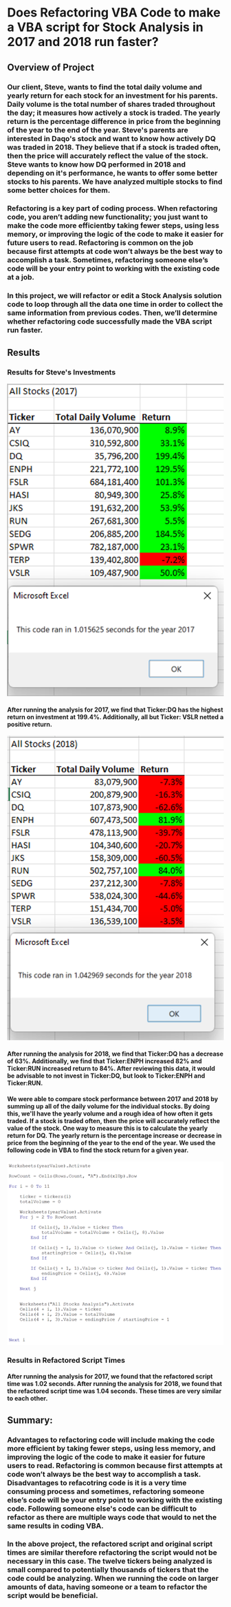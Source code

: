 # Does Refactoring VBA Code to make a VBA script for Stock Analysis in 2017 and 2018 run faster?

## Overview of Project

### Our client, Steve, wants to find the total daily volume and yearly return for each stock for an investment for his parents. Daily volume is the total number of shares traded throughout the day; it measures how actively a stock is traded. The yearly return is the percentage difference in price from the beginning of the year to the end of the year. Steve's parents are interested in Daqo's stock and want to know how actively DQ was traded in 2018. They believe that if a stock is traded often, then the price will accurately reflect the value of the stock. Steve wants to know how DQ performed in 2018 and depending on it's performance, he wants to offer some better stocks to his parents. We have analyzed multiple stocks to find some better choices for them. 

### Refactoring is a key part of coding process. When refactoring code, you aren’t adding new functionality; you just want to make the code more efficientby taking fewer steps, using less memory, or improving the logic of the code to make it easier for future users to read. Refactoring is common on the job because first attempts at code won’t always be the best way to accomplish a task. Sometimes, refactoring someone else’s code will be your entry point to working with the existing code at a job. 

### In this project, we will refactor or edit a Stock Analysis solution code to loop through all the data one time in order to collect the same information from previous codes. Then, we’ll determine whether refactoring code successfully made the VBA script run faster. 

## Results

### Results for Steve's Investments

![Stock Analysis for 2017 and Refactoring time](/VBA_Challenge_2017.png)
#### After running the analysis for 2017, we find that Ticker:DQ has the highest return on investment at 199.4%. Additionally, all but Ticker: VSLR netted a positive return. 

![Stock Analysis for 2018 and Refactoring time](/VBA_Challenge_2018.png)
#### After running the analysis for 2018, we find that Ticker:DQ has a decrease of 63%. Additionally, we find that Ticker:ENPH increased 82% and Ticker:RUN increased return to 84%. After reviewing this data, it would be advisable to not invest in Ticker:DQ, but look to Ticker:ENPH and Ticker:RUN. 

#### We were able to compare stock performance between 2017 and 2018 by summing up all of the daily volume for the individual stocks. By doing this, we'll have the yearly volume and a rough idea of how often it gets traded. If a stock is traded often, then the price will accurately reflect the value of the stock. One way to measure this is to calculate the yearly return for DQ. The yearly return is the percentage increase or decrease in price from the beginning of the year to the end of the year. We used the following code in VBA to find the stock return for a given year.

![VBA Code for finding return](VBA_Code.png)

### Results in Refactored Script Times

#### After running the analysis for 2017, we found that the refactored script time was 1.02 seconds. After running the analysis for 2018, we found that the refactored script time was 1.04 seconds. These times are very similar to each other. 

## Summary: 

### Advantages to refactoring code will include making the code more efficient by taking fewer steps, using less memory, and improving the logic of the code to make it easier for future users to read. Refactoring is common because first attempts at code won’t always be the best way to accomplish a task. Disadvantages to refacotring code is it is a very time consuming process and sometimes, refactoring someone else’s code will be your entry point to working with the existing code. Following someone else's code can be difficult to refactor as there are multiple ways code that would to net the same results in coding VBA. 

### In the above project, the refactored script and original script times are similar therefore refactoring the script would not be necessary in this case. The twelve tickers being analyzed is small compared to potentially thousands of tickers that the code could be analyzing. When we running the code on larger amounts of data, having someone or a team to refactor the script would be beneficial. 

